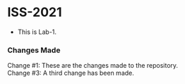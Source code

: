 # ISS-2021
* This is Lab-1.

### Changes Made

Change #1: These are the changes made to the repository.
<br>
Change #3: A third change has been made.

